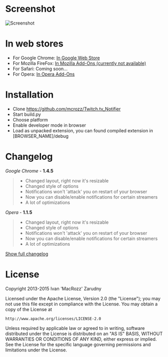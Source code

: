 # Screenshot
![Screenshot](https://raw.githubusercontent.com/mcrozz/Twitch.tv_Notifier/master/screenshots/ScreenShot_1.png)

# In web stores
* For Google Chrome: [In Google Web Store](http://bit.ly/TwitchNotifer)
* For Mozilla FireFox: [In Mozilla Add-Ons (currently not available)](http://bit.ly/TwitchTVfox)
* For Safari:	Coming soon...
* For Opera: [In Opera Add-Ons](http://bit.ly/TwitchOpera)

# Installation
* Clone https://github.com/mcrozz/Twitch.tv_Notifier
* Start build.py
* Choose platform
* Enable developer mode in browser
* Load as unpacked extension, you can found compiled extension in [BROWSER_NAME]/debug

# Changelog
_Google Chrome_ - **1.4.5**
>* Changed layout, right now it's resizable
>* Changed style of options
>* Notifications won't 'attack' you on restart of your browser
>* Now you can disable/enable notifications for certain streamers
>* A lot of optimizations

_Opera_ - **1.1.5**
>* Changed layout, right now it's resizable
>* Changed style of options
>* Notifications won't 'attack' you on restart of your browser
>* Now you can disable/enable notifications for certain streamers
>* A lot of optimizations

[Show full changelog](CHANGELOG.md)


# License
Copyright 2013-2015 Ivan 'MacRozz' Zarudny

Licensed under the Apache License, Version 2.0 (the "License");
you may not use this file except in compliance with the License.
You may obtain a copy of the License at

	http://www.apache.org/licenses/LICENSE-2.0

Unless required by applicable law or agreed to in writing, software
distributed under the License is distributed on an "AS IS" BASIS,
WITHOUT WARRANTIES OR CONDITIONS OF ANY KIND, either express or implied.
See the License for the specific language governing permissions and
limitations under the License.
